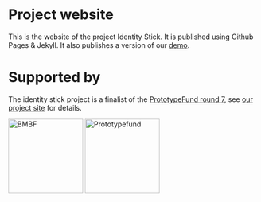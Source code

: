 # Project website
This is the website of the project Identity Stick. It is published using Github Pages & Jekyll. It also publishes a version of our [demo](https://github.com/Identity-Stick/interface_demos).

# Supported by
The identity stick project is a finalist of the [PrototypeFund round 7](https://prototypefund.de/), see [our project site](https://prototypefund.de/project/identity-stick/) for details.

[<img alt="BMBF" src="https://identity-stick.github.io/ressourcen/BMBF_gefîrdert%20vom_deutsch.jpg" height="150">](https://www.bmbf.de/de/software-sprint-freie-programmierer-unterstuetzen-3512.html "BMBF Software Sprint Förderrichtlinie")
[<img alt="Prototypefund" src="https://i0.wp.com/blog.okfn.org/files/2017/12/22137279_1679687182104997_6759961652435307500_o.jpg" height="150">](https://prototypefund.de "Prototypefund Website")
